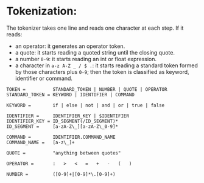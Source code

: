 
# Tokenization:

The tokenizer takes one line and reads one character at each step. If it reads:

 - an operator: it generates an operator token.
 - a quote: it starts reading a quoted string until the closing quote.
 - a number `0-9`: it starts reading an int or float expression.
 - a character in `a-z A-Z _ / $ .`: it starts reading a standard token formed by those characters plus `0-9`; then the token is classified as keyword, identifier or command.

```
TOKEN =          STANDARD_TOKEN | NUMBER | QUOTE | OPERATOR
STANDARD_TOKEN = KEYWORD | IDENTIFIER | COMMAND

KEYWORD =        if | else | not | and | or | true | false

IDENTIFIER =     IDENTIFIER_KEY | $IDENTIFIER
IDENTIFIER_KEY = ID_SEGMENT(/ID_SEGMENT)*
ID_SEGMENT =     [a-zA-Z\_][a-zA-Z\_0-9]*

COMMAND =        IDENTIFIER.COMMAND_NAME
COMMAND_NAME =   [a-z\_]+

QUOTE =          "anything between quotes"

OPERATOR =       :   >   <   =   +   -   (   )

NUMBER =         ([0-9]+|[0-9]*\.[0-9]+)
```